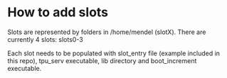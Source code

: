 # How to add slots

Slots are represented by folders in /home/mendel (slotX). There are currently 4 slots: slots0-3

Each slot needs to be populated with slot_entry file (example included in this repo), tpu_serv executable, lib directory and boot_increment executable.
